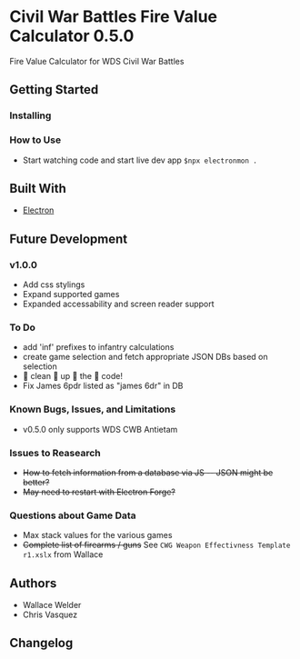 # Civil War Battles Fire Value Calculator 0.5.0

Fire Value Calculator for WDS Civil War Battles

## Getting Started

### Installing

### How to Use

- Start watching code and start live dev app
  `$npx electronmon .`

## Built With

- [Electron](https://www.npmjs.com/package/electron)

## Future Development

### v1.0.0

- Add css stylings
- Expand supported games
- Expanded accessability and screen reader support

### To Do

- add 'inf' prefixes to infantry calculations
- create game selection and fetch appropriate JSON DBs based on selection
- 👏 clean 👏 up 👏 the 👏 code!
- Fix James 6pdr listed as "james 6dr" in DB

### Known Bugs, Issues, and Limitations

- v0.5.0 only supports WDS CWB Antietam

### Issues to Reasearch

- ~~How to fetch information from a database via JS -- JSON might be better?~~
- ~~May need to restart with Electron Forge?~~

### Questions about Game Data

- Max stack values for the various games
- ~~Complete list of firearms / guns~~ See `CWG Weapon Effectivness Template r1.xslx` from Wallace

## Authors

- Wallace Welder
- Chris Vasquez

## Changelog
